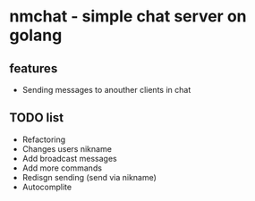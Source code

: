 # nmchat - simple chat server on golang

## features

* Sending messages to anouther clients in chat

## TODO list

* Refactoring
* Changes users nikname
* Add broadcast messages
* Add more commands
* Redisgn sending (send via nikname)
* Autocomplite
